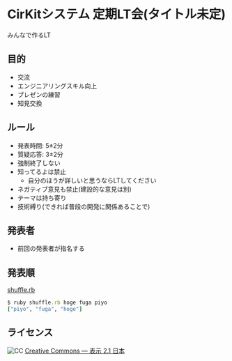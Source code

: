 # CirKitシステム 定期LT会(タイトル未定)
みんなで作るLT
​
## 目的
- 交流
- エンジニアリングスキル向上
- プレゼンの練習
- 知見交換

## ルール
- 発表時間: 5±2分
- 質疑応答: 3±2分
- 強制終了しない
- 知ってるよは禁止
  - 自分のほうが詳しいと思うならLTしてください
- ネガティブ意見も禁止(建設的な意見は別)
- テーマは持ち寄り
- 技術縛り(できれば普段の開発に関係あることで)

## 発表者
- 前回の発表者が指名する

## 発表順
[shuffle.rb](shuffle.rb)
```ruby
$ ruby shuffle.rb hoge fuga piyo
["piyo", "fuga", "hoge"]
```

## ライセンス
![CC](http://mirrors.creativecommons.org/presskit/buttons/88x31/svg/by.svg)
[Creative Commons — 表示 2.1 日本](https://creativecommons.org/licenses/by/2.1/jp/)
